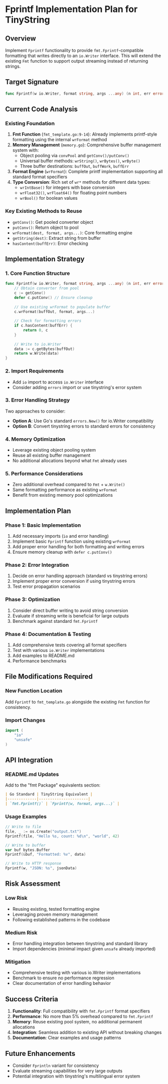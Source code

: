 # Fprintf Implementation Plan for TinyString

## Overview
Implement `Fprintf` functionality to provide `fmt.Fprintf`-compatible formatting that writes directly to an `io.Writer` interface. This will extend the existing `Fmt` function to support output streaming instead of returning strings.

## Target Signature
```go
func Fprintf(w io.Writer, format string, args ...any) (n int, err error)
```

## Current Code Analysis

### Existing Foundation
1. **Fmt Function** (`fmt_template.go:9-14`): Already implements printf-style formatting using the internal `wrFormat` method
2. **Memory Management** (`memory.go`): Comprehensive buffer management system with:
   - Object pooling via `convPool` and `getConv()/putConv()`
   - Universal buffer methods: `wrString()`, `wrBytes()`, `wrByte()`
   - Three buffer destinations: `buffOut`, `buffWork`, `buffErr`
3. **Format Engine** (`wrFormat`): Complete printf implementation supporting all standard format specifiers
4. **Type Conversion**: Rich set of `wr*` methods for different data types:
   - `wrIntBase()` for integers with base conversion
   - `wrFloat32()`, `wrFloat64()` for floating point numbers
   - `wrBool()` for boolean values

### Key Existing Methods to Reuse
- `getConv()`: Get pooled converter object
- `putConv()`: Return object to pool
- `wrFormat(dest, format, args...)`: Core formatting engine
- `getString(dest)`: Extract string from buffer
- `hasContent(buffErr)`: Error checking

## Implementation Strategy

### 1. Core Function Structure
```go
func Fprintf(w io.Writer, format string, args ...any) (n int, err error) {
    // Obtain converter from pool
    c := getConv()
    defer c.putConv() // Ensure cleanup
    
    // Use existing wrFormat to populate buffer
    c.wrFormat(buffOut, format, args...)
    
    // Check for formatting errors
    if c.hasContent(buffErr) {
        return 0, c
    }
    
    // Write to io.Writer
    data := c.getBytes(buffOut)
    return w.Write(data)
}
```

### 2. Import Requirements
- Add `io` import to access `io.Writer` interface
- Consider adding `errors` import or use tinystring's error system

### 3. Error Handling Strategy
Two approaches to consider:
- **Option A**: Use Go's standard `errors.New()` for io.Writer compatibility
- **Option B**: Convert tinystring errors to standard errors for consistency

### 4. Memory Optimization
- Leverage existing object pooling system
- Reuse all existing buffer management
- No additional allocations beyond what `Fmt` already uses

### 5. Performance Considerations
- Zero additional overhead compared to `Fmt` + `w.Write()`
- Same formatting performance as existing `wrFormat`
- Benefit from existing memory pool optimizations

## Implementation Plan

### Phase 1: Basic Implementation
1. Add necessary imports (`io` and error handling)
2. Implement basic `Fprintf` function using existing `wrFormat`
3. Add proper error handling for both formatting and writing errors
4. Ensure memory cleanup with `defer c.putConv()`

### Phase 2: Error Integration
1. Decide on error handling approach (standard vs tinystring errors)
2. Implement proper error conversion if using tinystring errors
3. Test error propagation scenarios

### Phase 3: Optimization
1. Consider direct buffer writing to avoid string conversion
2. Evaluate if streaming write is beneficial for large outputs
3. Benchmark against standard `fmt.Fprintf`

### Phase 4: Documentation & Testing
1. Add comprehensive tests covering all format specifiers
2. Test with various `io.Writer` implementations
3. Add examples to README.md
4. Performance benchmarks

## File Modifications Required

### New Function Location
Add `Fprintf` to `fmt_template.go` alongside the existing `Fmt` function for consistency.

### Import Changes
```go
import (
    "io"
    "unsafe"
)
```

## API Integration

### README.md Updates
Add to the "fmt Package" equivalents section:
```markdown
| Go Standard | TinyString Equivalent |
|-------------|----------------------|
| `fmt.Fprintf()` | `Fprintf(w, format, args...)` |
```

### Usage Examples
```go
// Write to file
file, _ := os.Create("output.txt")
Fprintf(file, "Hello %s, count: %d\n", "world", 42)

// Write to buffer
var buf bytes.Buffer
Fprintf(&buf, "Formatted: %v", data)

// Write to HTTP response
Fprintf(w, "JSON: %s", jsonData)
```

## Risk Assessment

### Low Risk
- Reusing existing, tested formatting engine
- Leveraging proven memory management
- Following established patterns in the codebase

### Medium Risk
- Error handling integration between tinystring and standard library
- Import dependencies (minimal impact given `unsafe` already imported)

### Mitigation
- Comprehensive testing with various io.Writer implementations
- Benchmark to ensure no performance regression
- Clear documentation of error handling behavior

## Success Criteria
1. **Functionality**: Full compatibility with `fmt.Fprintf` format specifiers
2. **Performance**: No more than 5% overhead compared to `fmt.Fprintf`
3. **Memory**: Reuse existing pool system, no additional permanent allocations
4. **Integration**: Seamless addition to existing API without breaking changes
5. **Documentation**: Clear examples and usage patterns

## Future Enhancements
- Consider `Fprintln` variant for consistency
- Evaluate streaming capabilities for very large outputs
- Potential integration with tinystring's multilingual error system
